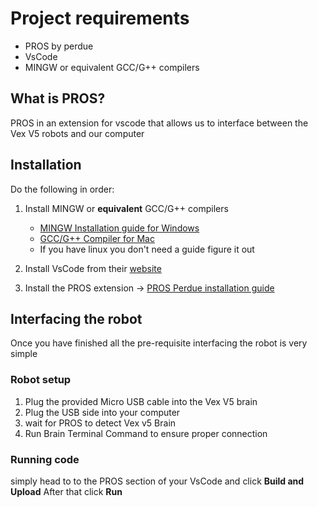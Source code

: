 

#   Project requirements


- PROS by perdue
- VsCode 
- MINGW or equivalent GCC/G++ compilers


## What is PROS?

PROS in an extension for vscode that allows us to interface between the Vex V5 robots and our computer


## Installation

Do the following in order:
1. Install MINGW or **equivalent** GCC/G++ compilers 
   - [MINGW Installation guide for Windows](https://www.youtube.com/watch?v=sXW2VLrQ3Bs)
   - [GCC/G++ Compiler for Mac](https://www.youtube.com/watch?v=wY24ehH6mC0)
   - If you have linux you don't need a guide figure it out
2. Install VsCode from their [website](https://code.visualstudio.com)

3. Install the PROS extension -> [PROS Perdue installation guide](https://pros.cs.purdue.edu/v5/getting-started/)


## Interfacing the robot 

Once you have finished all the pre-requisite interfacing the robot is very simple

### Robot setup
1. Plug the provided Micro USB cable into the Vex V5 brain
2. Plug the USB side into your computer
3. wait for PROS to detect Vex v5 Brain
4. Run Brain Terminal Command to ensure proper connection

### Running code

simply head to to the PROS section of your VsCode and click 
**Build and Upload**
After that click **Run**
